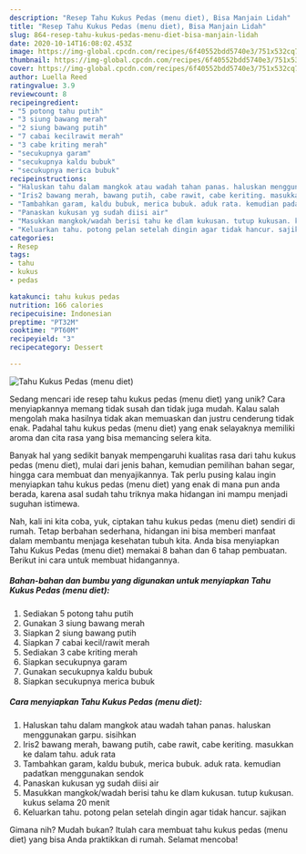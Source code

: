 ```yaml
---
description: "Resep Tahu Kukus Pedas (menu diet), Bisa Manjain Lidah"
title: "Resep Tahu Kukus Pedas (menu diet), Bisa Manjain Lidah"
slug: 864-resep-tahu-kukus-pedas-menu-diet-bisa-manjain-lidah
date: 2020-10-14T16:08:02.453Z
image: https://img-global.cpcdn.com/recipes/6f40552bdd5740e3/751x532cq70/tahu-kukus-pedas-menu-diet-foto-resep-utama.jpg
thumbnail: https://img-global.cpcdn.com/recipes/6f40552bdd5740e3/751x532cq70/tahu-kukus-pedas-menu-diet-foto-resep-utama.jpg
cover: https://img-global.cpcdn.com/recipes/6f40552bdd5740e3/751x532cq70/tahu-kukus-pedas-menu-diet-foto-resep-utama.jpg
author: Luella Reed
ratingvalue: 3.9
reviewcount: 8
recipeingredient:
- "5 potong tahu putih"
- "3 siung bawang merah"
- "2 siung bawang putih"
- "7 cabai kecilrawit merah"
- "3 cabe kriting merah"
- "secukupnya garam"
- "secukupnya kaldu bubuk"
- "secukupnya merica bubuk"
recipeinstructions:
- "Haluskan tahu dalam mangkok atau wadah tahan panas. haluskan menggunakan garpu. sisihkan"
- "Iris2 bawang merah, bawang putih, cabe rawit, cabe keriting. masukkan ke dalam tahu. aduk rata"
- "Tambahkan garam, kaldu bubuk, merica bubuk. aduk rata. kemudian padatkan menggunakan sendok"
- "Panaskan kukusan yg sudah diisi air"
- "Masukkan mangkok/wadah berisi tahu ke dlam kukusan. tutup kukusan. kukus selama 20 menit"
- "Keluarkan tahu. potong pelan setelah dingin agar tidak hancur. sajikan"
categories:
- Resep
tags:
- tahu
- kukus
- pedas

katakunci: tahu kukus pedas 
nutrition: 166 calories
recipecuisine: Indonesian
preptime: "PT32M"
cooktime: "PT60M"
recipeyield: "3"
recipecategory: Dessert

---
```



![Tahu Kukus Pedas (menu diet)](https://img-global.cpcdn.com/recipes/6f40552bdd5740e3/751x532cq70/tahu-kukus-pedas-menu-diet-foto-resep-utama.jpg)

Sedang mencari ide resep tahu kukus pedas (menu diet) yang unik? Cara menyiapkannya memang tidak susah dan tidak juga mudah. Kalau salah mengolah maka hasilnya tidak akan memuaskan dan justru cenderung tidak enak. Padahal tahu kukus pedas (menu diet) yang enak selayaknya memiliki aroma dan cita rasa yang bisa memancing selera kita.

Banyak hal yang sedikit banyak mempengaruhi kualitas rasa dari tahu kukus pedas (menu diet), mulai dari jenis bahan, kemudian pemilihan bahan segar, hingga cara membuat dan menyajikannya. Tak perlu pusing kalau ingin menyiapkan tahu kukus pedas (menu diet) yang enak di mana pun anda berada, karena asal sudah tahu triknya maka hidangan ini mampu menjadi suguhan istimewa.




Nah, kali ini kita coba, yuk, ciptakan tahu kukus pedas (menu diet) sendiri di rumah. Tetap berbahan sederhana, hidangan ini bisa memberi manfaat dalam membantu menjaga kesehatan tubuh kita. Anda bisa menyiapkan Tahu Kukus Pedas (menu diet) memakai 8 bahan dan 6 tahap pembuatan. Berikut ini cara untuk membuat hidangannya.

<!--inarticleads1-->

##### Bahan-bahan dan bumbu yang digunakan untuk menyiapkan Tahu Kukus Pedas (menu diet):

1. Sediakan 5 potong tahu putih
1. Gunakan 3 siung bawang merah
1. Siapkan 2 siung bawang putih
1. Siapkan 7 cabai kecil/rawit merah
1. Sediakan 3 cabe kriting merah
1. Siapkan secukupnya garam
1. Gunakan secukupnya kaldu bubuk
1. Siapkan secukupnya merica bubuk




<!--inarticleads2-->

##### Cara menyiapkan Tahu Kukus Pedas (menu diet):

1. Haluskan tahu dalam mangkok atau wadah tahan panas. haluskan menggunakan garpu. sisihkan
1. Iris2 bawang merah, bawang putih, cabe rawit, cabe keriting. masukkan ke dalam tahu. aduk rata
1. Tambahkan garam, kaldu bubuk, merica bubuk. aduk rata. kemudian padatkan menggunakan sendok
1. Panaskan kukusan yg sudah diisi air
1. Masukkan mangkok/wadah berisi tahu ke dlam kukusan. tutup kukusan. kukus selama 20 menit
1. Keluarkan tahu. potong pelan setelah dingin agar tidak hancur. sajikan




Gimana nih? Mudah bukan? Itulah cara membuat tahu kukus pedas (menu diet) yang bisa Anda praktikkan di rumah. Selamat mencoba!
